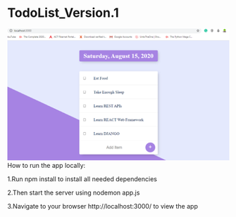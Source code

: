 # TodoList_Version.1
![Design preview for the TodoList](./TodoList_Tuto.png)
How to run the app locally:

1.Run npm install to install all needed dependencies

2.Then start the server using nodemon app.js

3.Navigate to your browser http://localhost:3000/ to view the app
